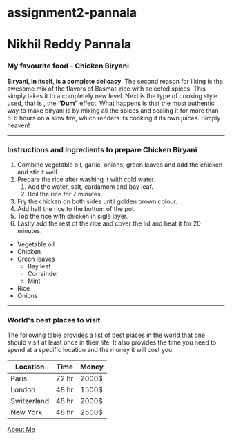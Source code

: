 # assignment2-pannala

# Nikhil Reddy Pannala

### My favourite food - Chicken Biryani

**Biryani, in itself, is a complete delicacy**. The second reason for liking is the awesome mix of the flavors of Basmati rice with selected spices. This simply takes it to a completely new level. Next is the type of cooking style used, that is , the **“Dum”** effect. What happens is that the most authentic way to make biryani is by mixing all the spices and sealing it for more than 5–6 hours on a slow fire, which renders its cooking it its own juices. Simply heaven!

---

### Instructions and Ingredients to prepare Chicken Biryani
1. Combine vegetable oil, garlic, onions, green leaves and add the chicken and stir it well.
2. Prepare the rice after washing it with cold water.
    1. Add the water, salt, cardamom and bay leaf.
    2. Boil the rice for 7 minutes.
3. Fry the chicken on both sides until golden brown colour.
4. Add half the rice to the bottom of the pot.
5. Top the rice with chicken in sigle layer.
6. Lastly add the rest of the rice and cover the lid and heat it for 20 minutes. 

* Vegetable oil
* Chicken
* Green leaves
    * Bay leaf
    * Corrainder
    * Mint
* Rice
* Onions

---

### World's best places to visit

The following table provides a list of best places in the world that one should visit at least once in their life. It also provides the time you need to spend at a specific location and the money it will cost you.

| Location | Time  | Money  |
| --- | --- | --- |
| Paris       | 72 hr | 2000$ |
| London      | 48 hr | 1500$ |
| Switzerland | 48 hr | 2000$ |
| New York    | 48 hr | 2500$ |


[About Me](AboutMe.md)